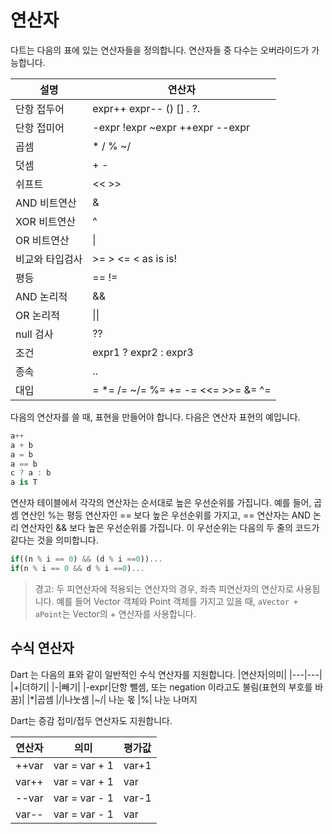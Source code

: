 # 연산자

다트는 다음의 표에 있는 연산자들을 정의합니다. 연산자들 중 다수는 오버라이드가 가능합니다.

|설명|연산자|
|---|---|
|단항 접두어| expr++ expr-- () [] . ?.|
|단항 접미어| -expr !expr ~expr ++expr --expr|
|곱셈| * / % ~/|
|덧셈| + -|
|쉬프트| << >>|
|AND 비트연산| & |
|XOR 비트연산| ^ |
|OR 비트연산| \| |
|비교와 타입검사| >= > <= < as is is!|
|평등| == !=|
|AND 논리적| &&|
|OR 논리적| \|\| |
|null 검사| ??|
|조건|expr1 ? expr2 : expr3|
|종속| ..|
|대입| = *= /= ~/= %= += -= <<= >>= &= ^= |= ??= |

다음의 연산자를 쓸 때, 표현을 만들어야 합니다. 다음은 연산자 표현의 예입니다.

```dart
a++
a + b
a = b
a == b
c ? a : b
a is T
```

연산자 테이블에서 각각의 연산자는 순서대로 높은 우선순위를 가집니다. 예를 들어, 곱셈 연산인 %는 평등 연산자인 == 보다 높은 우선순위를 가지고, == 연산자는 AND 논리 연산자인 && 보다 높은 우선순위를 가집니다. 이 우선순위는 다음의 두 줄의 코드가 같다는 것을 의미합니다.

```dart
if((n % i == 0) && (d % i ==0))...
if(n % i == 0 && d % i ==0)...
```

> 경고: 두 피연산자에 적용되는 연산자의 경우, 좌측 피연산자의 연산자로 사용됩니다. 예를 들어 Vector 객체와 Point 객체를 가지고 있을 때, `aVector + aPoint`는 Vector의 + 연산자를 사용합니다.

## 수식 연산자

Dart 는 다음의 표와 같이 일반적인 수식 연산자를 지원합니다.
|연산자|의미|
|---|---|
|+|더하기|
|-|빼기|
|-expr|단항 뺄셈, 또는 negation 이라고도 불림(표현의 부호를 바꿈)|
|*|곱셈
|/|나눗셈
|~/| 나눈 몫
|%| 나눈 나머지

Dart는 증감 접미/접두 연산자도 지원합니다.

|연산자|의미|평가값
|---|---|---|
|++var| var = var + 1|var+1
|var++| var = var + 1|var
|--var| var = var - 1|var-1
|var--| var = var - 1|var